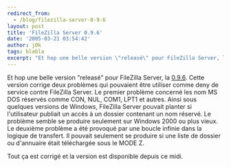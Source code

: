 ```yaml
---
redirect_from:
  - /blog/filezilla-server-0-9-6
layout: post
title: 'FileZilla Server 0.9.6'
date: '2005-03-21 03:54:42'
author: j0k
tags: blabla
excerpt: "Et hop une belle version \"releasé\" pour FileZilla Server, la [0.9.6](http://sourceforge.net/project/showfiles.php?group_id=21558&package_id=21737&release_id=314473).     \nCette version corrige deux problèmes qui pouvaient être utiliser comme deny de service contre FileZilla Server.   Le premier problème concerné les nom MS DOS réservés comme CON,      …"
---
```


Et hop une belle version "releasé" pour FileZilla Server, la [0.9.6](http://sourceforge.net/project/showfiles.php?group_id=21558&package_id=21737&release_id=314473).
Cette version corrige deux problèmes qui pouvaient être utiliser comme deny de service contre FileZilla Server.   Le premier problème concerné les nom MS DOS réservés comme CON, NUL, COM1, LPT1 et autres. Ainsi sous quelques versions de Windows, FileZilla Server pouvait planter si l'utilisateur publiait un accès à un dossier contenant un nom réservé. Le problème semble se produire seulement sur Windows 2000 ou plus vieux.     Le deuxième problème a été provoqué par une boucle infinie dans la logique de transfert. Il pouvait seulement se produire si une liste de dossier ou d'annuaire était téléchargée sous le MODE Z.

Tout ça est corrigé et la version est disponible depuis ce midi.
